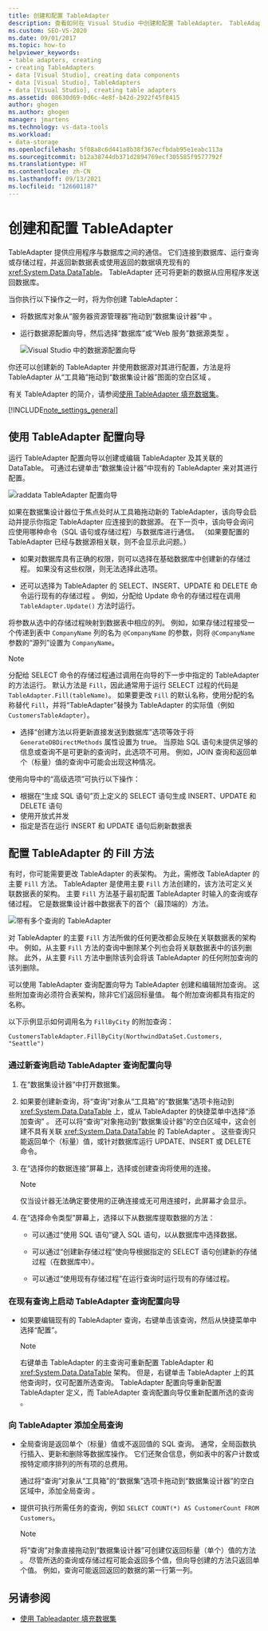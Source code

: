 ```yaml
---
title: 创建和配置 TableAdapter
description: 查看如何在 Visual Studio 中创建和配置 TableAdapter。 TableAdapter 提供应用程序与数据库之间的通信。
ms.custom: SEO-VS-2020
ms.date: 09/01/2017
ms.topic: how-to
helpviewer_keywords:
- table adapters, creating
- creating TableAdapters
- data [Visual Studio], creating data components
- data [Visual Studio], TableAdapters
- data [Visual Studio], creating table adapters
ms.assetid: 08630d69-0d6c-4e8f-b42d-2922f45f8415
author: ghogen
ms.author: ghogen
manager: jmartens
ms.technology: vs-data-tools
ms.workload:
- data-storage
ms.openlocfilehash: 5f08a8c6d441a8b38f367ecfbdab95e1eabc113a
ms.sourcegitcommit: b12a38744db371d2894769ecf305585f9577792f
ms.translationtype: HT
ms.contentlocale: zh-CN
ms.lasthandoff: 09/13/2021
ms.locfileid: "126601187"
---
```

# <a name="create-and-configure-tableadapters"></a>创建和配置 TableAdapter

TableAdapter 提供应用程序与数据库之间的通信。 它们连接到数据库、运行查询或存储过程，并返回新数据表或使用返回的数据填充现有的 <xref:System.Data.DataTable>。 TableAdapter 还可将更新的数据从应用程序发送回数据库。

当你执行以下操作之一时，将为你创建 TableAdapter：

- 将数据库对象从“服务器资源管理器”拖动到“数据集设计器”中 。

- 运行数据源配置向导，然后选择“数据库”或“Web 服务”数据源类型 。

   ![Visual Studio 中的数据源配置向导](media/data-source-configuration-wizard.png)

你还可以创建新的 TableAdapter 并使用数据源对其进行配置，方法是将 TableAdapter 从“工具箱”拖动到“数据集设计器”图面的空白区域 。

有关 TableAdapter 的简介，请参阅[使用 TableAdapter 填充数据集](../data-tools/fill-datasets-by-using-tableadapters.md)。

[!INCLUDE[note_settings_general](../data-tools/includes/note_settings_general_md.md)]

## <a name="use-the-tableadapter-configuration-wizard"></a>使用 TableAdapter 配置向导

运行 TableAdapter 配置向导以创建或编辑 TableAdapter 及其关联的 DataTable。 可通过右键单击“数据集设计器”中现有的 TableAdapter 来对其进行配置。

![raddata TableAdapter 配置向导](../data-tools/media/raddata-table-adapter-configuration-wizard.png)

如果在数据集设计器位于焦点处时从工具箱拖动新的 TableAdapter，该向导会启动并提示你指定 TableAdapter 应连接到的数据源。 在下一页中，该向导会询问应使用哪种命令（SQL 语句或存储过程）与数据库进行通信。 （如果要配置的 TableAdapter 已经与数据源相关联，则不会显示此问题。）

- 如果对数据库具有正确的权限，则可以选择在基础数据库中创建新的存储过程。 如果没有这些权限，则无法选择此选项。

- 还可以选择为 TableAdapter 的 SELECT、INSERT、UPDATE 和 DELETE 命令运行现有的存储过程   。 例如，分配给 Update 命令的存储过程在调用 `TableAdapter.Update()` 方法时运行。

将参数从选中的存储过程映射到数据表中相应的列。 例如，如果存储过程接受一个传递到表中 `CompanyName` 列的名为 `@CompanyName` 的参数，则将 `@CompanyName` 参数的“源列”设置为 `CompanyName`。

> [!NOTE]
> 分配给 SELECT 命令的存储过程通过调用在向导的下一步中指定的 TableAdapter 的方法运行。 默认方法是 `Fill`，因此通常用于运行 SELECT 过程的代码是 `TableAdapter.Fill(tableName)`。 如果要更改 `Fill` 的默认名称，使用分配的名称替代 `Fill`，并将“TableAdapter”替换为 TableAdapter 的实际值（例如 `CustomersTableAdapter`）。

- 选择“创建方法以将更新直接发送到数据库”选项等效于将 `GenerateDBDirectMethods` 属性设置为 true。 当原始 SQL 语句未提供足够的信息或查询不是可更新的查询时，此选项不可用。 例如，JOIN 查询和返回单个（标量）值的查询中可能会出现这种情况。

使用向导中的“高级选项”可执行以下操作：

- 根据在“生成 SQL 语句”页上定义的 SELECT 语句生成 INSERT、UPDATE 和 DELETE 语句
- 使用开放式并发
- 指定是否在运行 INSERT 和 UPDATE 语句后刷新数据表

## <a name="configure-a-tableadapters-fill-method"></a>配置 TableAdapter 的 Fill 方法

有时，你可能需要更改 TableAdapter 的表架构。 为此，需修改 TableAdapter 的主要 `Fill` 方法。 TableAdapter 是使用主要 `Fill` 方法创建的，该方法可定义关联数据表的架构。 主要 `Fill` 方法基于最初配置 TableAdapter 时输入的查询或存储过程。 它是数据集设计器中数据表下的首个（最顶端的）方法。

![带有多个查询的 TableAdapter](../data-tools/media/tableadapter.gif)

对 TableAdapter 的主要 `Fill` 方法所做的任何更改都会反映在关联数据表的架构中。 例如，从主要 `Fill` 方法的查询中删除某个列也会将关联数据表中的该列删除。 此外，从主要 `Fill` 方法中删除该列会将该 TableAdapter 的任何附加查询的该列删除。

可以使用 TableAdapter 查询配置向导为 TableAdapter 创建和编辑附加查询。 这些附加查询必须符合表架构，除非它们返回标量值。  每个附加查询都具有指定的名称。

以下示例显示如何调用名为 `FillByCity` 的附加查询：

`CustomersTableAdapter.FillByCity(NorthwindDataSet.Customers, "Seattle")`

### <a name="to-start-the-tableadapter-query-configuration-wizard-with-a-new-query"></a>通过新查询启动 TableAdapter 查询配置向导

1. 在“数据集设计器”中打开数据集。

2. 如果要创建新查询，将“查询”对象从“工具箱”的“数据集”选项卡拖动到 <xref:System.Data.DataTable> 上，或从 TableAdapter 的快捷菜单中选择“添加查询”   。 还可以将“查询”对象拖动到“数据集设计器”的空白区域中，这会创建不具有关联 <xref:System.Data.DataTable> 的 TableAdapter 。 这些查询只能返回单个（标量）值，或针对数据库运行 UPDATE、INSERT 或 DELETE 命令。

3. 在“选择你的数据连接”屏幕上，选择或创建查询将使用的连接。

    > [!NOTE]
    > 仅当设计器无法确定要使用的正确连接或无可用连接时，此屏幕才会显示。

4. 在“选择命令类型”屏幕上，选择以下从数据库提取数据的方法：

    - 可以通过“使用 SQL 语句”键入 SQL 语句，以从数据库中选择数据。

    - 可以通过“创建新存储过程”使向导根据指定的 SELECT 语句创建新的存储过程（在数据库中）。

    - 可以通过“使用现有存储过程”在运行查询时运行现有的存储过程。

### <a name="to-start-the-tableadapter-query-configuration-wizard-on-an-existing-query"></a>在现有查询上启动 TableAdapter 查询配置向导

- 如果要编辑现有的 TableAdapter 查询，右键单击该查询，然后从快捷菜单中选择“配置”。

    > [!NOTE]
    > 右键单击 TableAdapter 的主查询可重新配置 TableAdapter 和 <xref:System.Data.DataTable> 架构。 但是，右键单击 TableAdapter 上的其他查询时，仅可配置所选查询。 TableAdapter 配置向导重新配置 TableAdapter 定义，而 TableAdapter 查询配置向导仅重新配置所选的查询 。

### <a name="to-add-a-global-query-to-a-tableadapter"></a>向 TableAdapter 添加全局查询

- 全局查询是返回单个（标量）值或不返回值的 SQL 查询。 通常，全局函数执行插入、更新和删除等数据库操作。 它们还聚合信息，例如表中的客户计数或按特定顺序排列的所有项的总费用。

     通过将“查询”对象从“工具箱”的“数据集”选项卡拖动到“数据集设计器”的空白区域中，添加全局查询   。

- 提供可执行所需任务的查询，例如 `SELECT COUNT(*) AS CustomerCount FROM Customers`。

    > [!NOTE]
    > 将“查询”对象直接拖动到“数据集设计器”可创建仅返回标量（单个）值的方法 。 尽管所选的查询或存储过程可能会返回多个值，但向导创建的方法只返回单个值。 例如，查询可能返回返回的数据的第一行第一列。

## <a name="see-also"></a>另请参阅

- [使用 Tableadapter 填充数据集](../data-tools/fill-datasets-by-using-tableadapters.md)
